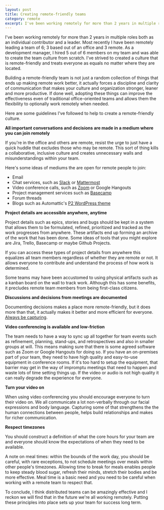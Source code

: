 ```yaml
---
layout: post
title: Creating remote-friendly teams
category: remote
excerpt: I've been working remotely for more than 2 years in multiple roles both as an individual contributor and a leader. Most recently I have been remotely leading a team of 6 -- 3 based out of an office and 3 remote. As a development manager, I hired 5 out of 6 members on my team and was able to create the team culture from scratch. I've strived to created a culture that is remote-friendly and treats everyone as equals no matter where they are located. Here are some guidelines I've followed to help to create a remote-friendly culture.
---
```


I've been working remotely for more than 2 years in multiple roles both as an individual contributor and a leader. Most recently I have been remotely leading a team of 6; 3 based out of an office and 3 remote. As a development manager, I hired 5 out of 6 members on my team and was able to create the team culture from scratch. I've strived to created a culture that is remote-friendly and treats everyone as equals no matter where they are located.

Building a remote-friendly team is not just a random collection of things that ends up making remote work better, it actually forces a discipline and clarity of communication that makes your culture and organization stronger, leaner and more productive. If done well, adopting these things can improve the effectiveness even of traditional office-oriented teams and allows them the flexibility to optionally work remotely when needed.

Here are some guidelines I've followed to help to create a remote-friendly culture.

**All important conversations and decisions are made in a medium where you can join remotely**

If you're in the office and others are remote, resist the urge to just have a quick huddle that excludes those who may be remote. This sort of thing kills a collaborative, inclusive culture and creates unnecessary walls and misunderstandings within your team. 

Here's some ideas of mediums the are open for remote people to join:

- Email
- Chat services, such as [Slack](https://slack.com) or [Mattermost](https://mattermost.com)
- Video conference calls, such as [Zoom](https://zoom.us) or Google Hangouts
- Project management services such as [Basecamp](https://basecamp.com/)
- Forum threads
- Blogs such as Automattic's [P2 WordPress theme](https://p2theme.com/)

**Project details are accessible anywhere, anytime**

Project details such as epics, stories and bugs should be kept in a system that allows them to be formulated, refined, prioritized and tracked as the work progresses from anywhere. These artifacts end up forming an archive of the work that has been done. Some ideas of tools that you might explore are Jira, Trello, Basecamp or maybe Github Projects.

If you can access these types of project details from anywhere this equalizes all team members regardless of whether they are remote or not. It allows everyone to contribute and understand the process of how work is determined. 

Some teams may have been accustomed to using physical artifacts such as a kanban board on the wall to track work. Although this has some benefits, it precludes remote team members from being first-class citizens.

**Discussions and decisions from meetings are documented**

Documenting decisions makes a place more remote-friendly, but it does more than that, it actually makes it better and more efficient for everyone. [Always be capturing](/2019/08/21/always-be-capturing).


**Video conferencing is available and low-friction**

The team needs to have a way to sync up all together for team events such as refinement, planning, stand-ups, and retrospectives and also in smaller groups at will. This means making sure that there is some agreed software such as Zoom or Google Hangouts for doing so. If you have an on-premises part of your team, they need to have high quality and easy-to-use equipment in conference rooms. If it's too hard to setup the equipment, that barrier may get in the way of impromptu meetings that need to happen and waste lots of time setting things up. If the video or audio is not high quality it can really degrade the experience for everyone.

**Turn your video on**

When using video conferencing you should encourage everyone to turn their video on. We all communicate a lot non-verbally through our facial expressions and body language. Capturing some of that strengthens the the human connections between people, helps build relationships and makes for richer communication.


**Respect timezones**

You should construct a definition of what the core hours for your team are and everyone should know the expectations of when they need to be available. 

A note on meal times: within the bounds of the work day, you should be careful, with rare exceptions, to not schedule meetings over meals within other people's timezones. Allowing time to break for meals enables people to keep steady blood sugar, refresh their minds, stretch their bodies and be more effective. Meal time is a basic need and you need to be careful when working with a remote team to respect that.

To conclude, I think distributed teams can be amazingly effective and I reckon we will find that in the future we're all working remotely. Putting these principles into place sets up your team for success long term.